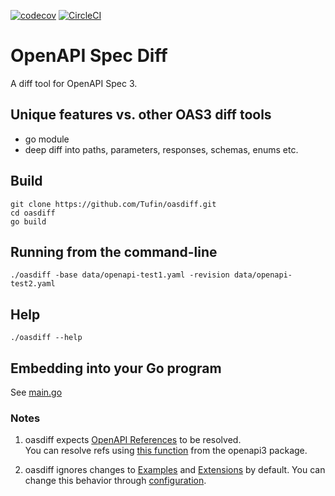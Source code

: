 [![codecov](https://codecov.io/gh/Tufin/oasdiff/branch/master/graph/badge.svg?token=Y8BM6X77JY)](https://codecov.io/gh/Tufin/oasdiff)
[![CircleCI](https://circleci.com/gh/Tufin/oasdiff.svg?style=svg)](https://circleci.com/gh/Tufin/oasdiff)

# OpenAPI Spec Diff
A diff tool for OpenAPI Spec 3.  

## Unique features vs. other OAS3 diff tools
- go module
- deep diff into paths, parameters, responses, schemas, enums etc.

## Build
```
git clone https://github.com/Tufin/oasdiff.git
cd oasdiff
go build
```

## Running from the command-line
```
./oasdiff -base data/openapi-test1.yaml -revision data/openapi-test2.yaml
```

## Help
```
./oasdiff --help
```

## Embedding into your Go program
See [main.go](main.go)

### Notes
1. oasdiff expects [OpenAPI References](https://swagger.io/docs/specification/using-ref/) to be resolved.  
You can resolve refs using [this function](https://pkg.go.dev/github.com/getkin/kin-openapi/openapi3#SwaggerLoader.ResolveRefsIn) from the openapi3 package.

2. oasdiff ignores changes to [Examples](https://swagger.io/specification/#example-object) and [Extensions](https://swagger.io/specification/#specification-extensions) by default. You can change this behavior through [configuration](diff/config.go).